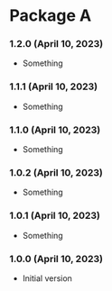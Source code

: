 # Package A

### 1.2.0 (April 10, 2023)

- Something

### 1.1.1 (April 10, 2023)

- Something

### 1.1.0 (April 10, 2023)

- Something

### 1.0.2 (April 10, 2023)

- Something

### 1.0.1 (April 10, 2023)

- Something

### 1.0.0 (April 10, 2023)

- Initial version
